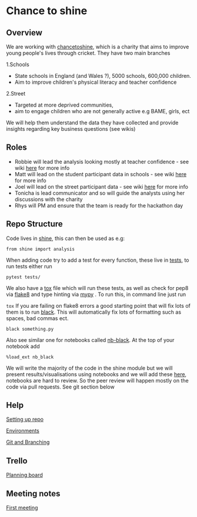 Chance to shine
=========================================================


Overview
-------------------------
We are working with [chancetoshine](https://www.chancetoshine.org/), which is a charity that aims to improve young people's lives through cricket.  They have two main branches

1.Schools  
* State schools in England (and Wales ?), 5000 schools, 600,000 children.
* Aim to improve children's physical literacy and teacher confidence 

2.Street  
* Targeted at more deprived communities,
* aim to engage children who are not generally active e.g BAME, girls, ect

We will help them understand the data they have collected and provide insights regarding key business questions (see wikis)

Roles
-------------------------
* Robbie will lead the analysis looking mostly at teacher confidence - see wiki [here](https://github.com/rgreen1995/Chance_to_shine/wiki/Teacher-Confidence) for more info
* Matt will lead on the student participant data in schools - see wiki [here](https://github.com/rgreen1995/Chance_to_shine/wiki/School-Participant) for more info
* Joel will lead on the street participant data - see wiki [here](https://github.com/rgreen1995/Chance_to_shine/wiki/Street-participant) for more info
* Tonicha is lead communicator and so will guide the analysts using her discussions with the charity
* Rhys will PM and ensure that the team is ready for the hackathon day

Repo Structure
-------------------------

Code lives in [shine](https://github.com/rgreen1995/Chance_to_shine/tree/main/src/shine), this can then be used as e.g:

`
from shine import analysis
`

When adding code try to add a test for every function, these live in [tests](https://github.com/rgreen1995/Chance_to_shine/tree/main/tests), to run tests either run 

`
pytest tests/
`

We also have a [tox](https://tox.readthedocs.io/en/latest/) file which will run these tests, as well as check for pep8 via [flake8](https://flake8.pycqa.org/en/latest/) and type hinting via [mypy](https://mypy.readthedocs.io/en/stable/) . To run this, in command line just run 

`
tox
`
If you are failing on flake8 errors a good starting point that will fix lots of them is to run [black](https://github.com/psf/black). This will automatically fix lots of formatting such as spaces, bad commas ect.

`
black something.py
`

Also see similar one for notebooks called  [nb-black](https://pypi.org/project/nb-black/). At the top of your notebook add 

`
%load_ext nb_black
`


We will write the majority of the code in the shine module but we will present results/visualisations using notebooks and we will add these [here](https://github.com/rgreen1995/Chance_to_shine/tree/main/notebooks), notebooks are hard to review. So the peer review will happen mostly on the code via pull requests. See git section below

Help
-------------------------
[Setting up repo](https://github.com/rgreen1995/Chance_to_shine/wiki/Setting-up-repository)

[Environments](https://github.com/rgreen1995/Chance_to_shine/wiki/Environments)

[Git and Branching](https://github.com/rgreen1995/Chance_to_shine/wiki/Git-and-Branching)

Trello 
-------------------------
[Planning board](https://trello.com/b/2XCA7WDI/chance-to-shine)

Meeting notes
-------------------------
[First meeting](https://github.com/rgreen1995/Chance_to_shine/wiki/First-Meeting-(04-11-20))




